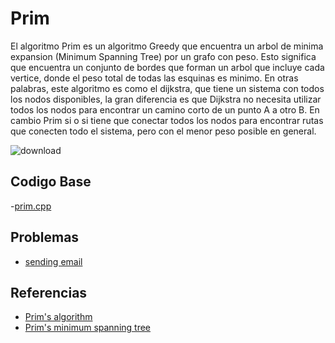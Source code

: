 # Prim

El algoritmo Prim es un algoritmo Greedy que encuentra un arbol de minima expansion (Minimum Spanning Tree) por un grafo con peso. Esto significa que encuentra un conjunto de bordes que forman un arbol que incluye cada vertice, donde el peso total de todas las esquinas es minimo.
En otras palabras, este algoritmo es como el dijkstra, que tiene un sistema con todos los nodos disponibles, la gran diferencia es que Dijkstra no necesita utilizar todos los nodos para encontrar un camino corto de un punto A a otro B. En cambio Prim si o si tiene que conectar todos los nodos para encontrar rutas que conecten todo el sistema, pero con el menor peso posible en general.

![download](https://user-images.githubusercontent.com/101950765/197363058-cf08f1b8-527f-4729-8ff2-56ae229f0883.png)

## Codigo Base
-[prim.cpp](https://github.com/dylanjitt/Algoritmica/blob/main/contenido/teoria_de_grafos/prim/prim.cpp)

## Problemas
- [sending email](https://onlinejudge.org/index.php?option=com_onlinejudge&Itemid=8&page=show_problem&problem=1927)

## Referencias
- [Prim's algorithm](https://en.wikipedia.org/wiki/Prim%27s_algorithm)
- [Prim's minimum spanning tree](https://www.geeksforgeeks.org/prims-minimum-spanning-tree-mst-greedy-algo-5/)
